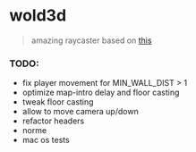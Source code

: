 # wold3d #

> amazing raycaster based on [this](http://permadi.com/1996/05/ray-casting-tutorial-table-of-contents/)

### TODO: ###

* fix player movement for MIN_WALL_DIST > 1
* optimize map-intro delay and floor casting
* tweak floor casting
* allow to move camera up/down
* refactor headers
* norme
* mac os tests

